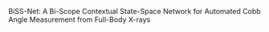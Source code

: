 BiSS-Net: A Bi-Scope Contextual State-Space Network for Automated Cobb Angle Measurement from Full-Body X-rays
